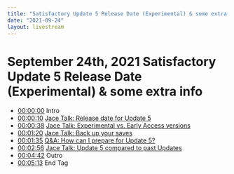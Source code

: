 ```yaml
---
title: "Satisfactory Update 5 Release Date (Experimental) & some extra info"
date: "2021-09-24"
layout: livestream
---
```

# September 24th, 2021 Satisfactory Update 5 Release Date (Experimental) & some extra info
* [00:00:00](https://youtu.be/W3YBFCO1NMg?t=0) Intro
* [00:00:10](https://youtu.be/W3YBFCO1NMg?t=10) [Jace Talk: Release date for Update 5](./transcriptions/yt-W3YBFCO1NMg,10.543866666666666,38.7387.md)
* [00:00:38](https://youtu.be/W3YBFCO1NMg?t=38) [Jace Talk: Experimental vs. Early Access versions](./transcriptions/yt-W3YBFCO1NMg,38.77206666666667,80.04663333333333.md)
* [00:01:20](https://youtu.be/W3YBFCO1NMg?t=80) [Jace Talk: Back up your saves](./transcriptions/yt-W3YBFCO1NMg,80.08,95.52876666666667.md)
* [00:01:35](https://youtu.be/W3YBFCO1NMg?t=95) [Q&A: How can I prepare for Update 5?](./transcriptions/yt-W3YBFCO1NMg,95.56213333333334,176.40956666666668.md)
* [00:02:56](https://youtu.be/W3YBFCO1NMg?t=176) [Jace Talk: Update 5 compared to past Updates](./transcriptions/yt-W3YBFCO1NMg,176.44293333333334,281.9817.md)
* [00:04:42](https://youtu.be/W3YBFCO1NMg?t=282) Outro
* [00:05:13](https://youtu.be/W3YBFCO1NMg?t=313) End Tag
